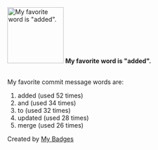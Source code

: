 <img src="https://github.com/my-badges/my-badges/blob/master/src/all-badges/favorite-word/favorite-word.png?raw=true" alt="My favorite word is &quot;added&quot;." title="My favorite word is &quot;added&quot;." width="128">
<strong>My favorite word is &quot;added&quot;.</strong>
<br><br>

My favorite commit message words are:

1. added (used 52 times)
2. and (used 34 times)
3. to (used 32 times)
4. updated (used 28 times)
5. merge (used 26 times)


Created by <a href="https://github.com/my-badges/my-badges">My Badges</a>